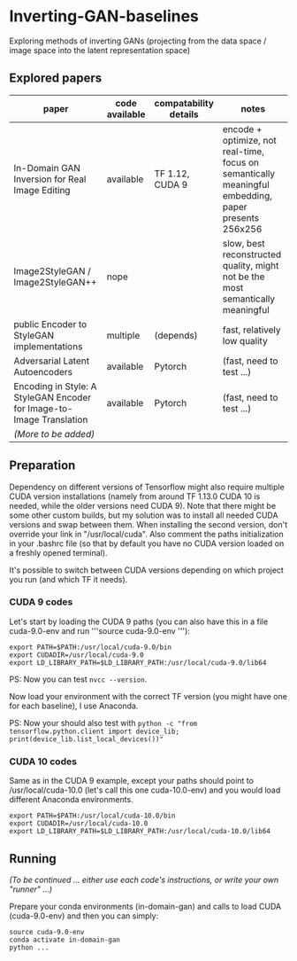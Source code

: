 # Inverting-GAN-baselines
Exploring methods of inverting GANs (projecting from the data space / image space into the latent representation space)


## Explored papers

| paper                                          | code available | compatability details | notes                                                                                                |
|------------------------------------------------|----------------|-----------------------|------------------------------------------------------------------------------------------------------|
| In-Domain GAN Inversion for Real Image Editing          | available      | TF 1.12, CUDA 9       | encode + optimize, not real-time, focus on semantically meaningful embedding, paper presents 256x256 |
| Image2StyleGAN / Image2StyleGAN++                       | nope           |                       | slow, best reconstructed quality, might not be the most semantically meaningful                      |
| public Encoder to StyleGAN implementations              | multiple       | (depends)             | fast, relatively low quality                                                                         |
| Adversarial Latent Autoencoders                         | available      | Pytorch               | (fast, need to test ...)                                                                             |
| Encoding in Style: A StyleGAN Encoder for Image-to-Image Translation | available   |  Pytorch    | (fast, need to test ...)                                                                             |
| _(More to be added)_                                      |                |                       |                                                                                                      |


[//]: # (|                                                       |                |                       |                                                 |)


## Preparation

Dependency on different versions of Tensorflow might also require multiple CUDA version installations (namely from around TF 1.13.0 CUDA 10 is needed, while the older versions need CUDA 9). Note that there might be some other custom builds, but my solution was to install all needed CUDA versions and swap between them. When installing the second version, don't override your link in "/usr/local/cuda". Also comment the paths initialization in your .bashrc file (so that by default you have no CUDA version loaded on a freshly opened terminal).

It's possible to switch between CUDA versions depending on which project you run (and which TF it needs).

### CUDA 9 codes

Let's start by loading the CUDA 9 paths (you can also have this in a file cuda-9.0-env and run '''source cuda-9.0-env '''):

```
export PATH=$PATH:/usr/local/cuda-9.0/bin
export CUDADIR=/usr/local/cuda-9.0
export LD_LIBRARY_PATH=$LD_LIBRARY_PATH:/usr/local/cuda-9.0/lib64
```

PS: Now you can test ```nvcc --version```.

Now load your environment with the correct TF version (you might have one for each baseline), I use Anaconda.

PS: Now your should also test with ```python -c "from tensorflow.python.client import device_lib; print(device_lib.list_local_devices())"```

### CUDA 10 codes

Same as in the CUDA 9 example, except your paths should point to /usr/local/cuda-10.0 (let's call this one cuda-10.0-env) and you would load different Anaconda environments.

```
export PATH=$PATH:/usr/local/cuda-10.0/bin
export CUDADIR=/usr/local/cuda-10.0
export LD_LIBRARY_PATH=$LD_LIBRARY_PATH:/usr/local/cuda-10.0/lib64
```

## Running

_(To be continued ... either use each code's instructions, or write your own "runner" ...)_

Prepare your conda environments (in-domain-gan) and calls to load CUDA (cuda-9.0-env) and then you can simply:

```
source cuda-9.0-env
conda activate in-domain-gan
python ...
```
